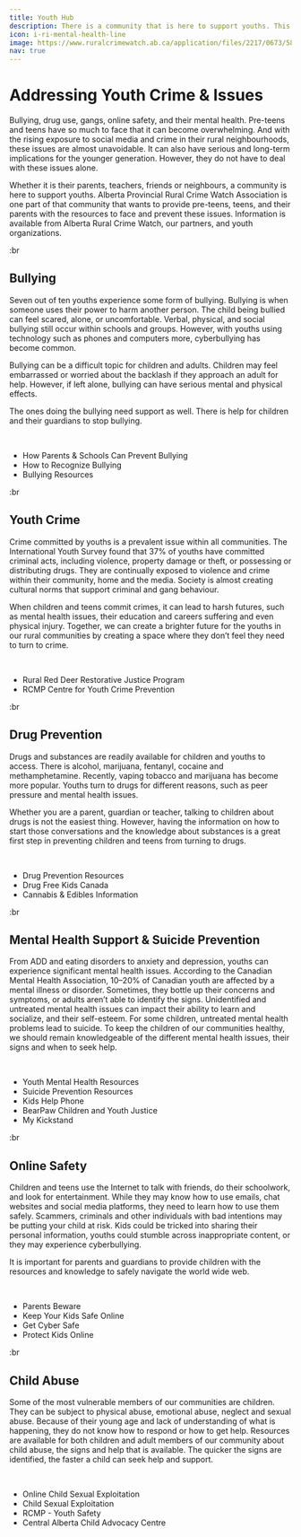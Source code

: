 ```yaml
---
title: Youth Hub
description: There is a community that is here to support youths. This is your hub of resources to support children & teens. 
icon: i-ri-mental-health-line
image: https://www.ruralcrimewatch.ab.ca/application/files/2217/0673/5881/GettyImages-1690367445.jpg
nav: true
---
```


# Addressing Youth Crime & Issues

Bullying, drug use, gangs, online safety, and their mental health. Pre-teens and teens have so much to face that it can become overwhelming. And with the rising exposure to social media and crime in their rural neighbourhoods, these issues are almost unavoidable. It can also have serious and long-term implications for the younger generation. However, they do not have to deal with these issues alone. 

Whether it is their parents, teachers, friends or neighbours, a community is here to support youths. Alberta Provincial Rural Crime Watch Association is one part of that community that wants to provide pre-teens, teens, and their parents with the resources to face and prevent these issues. Information is available from Alberta Rural Crime Watch, our partners, and youth organizations.

:br

## Bullying

Seven out of ten youths experience some form of bullying. Bullying is when someone uses their power to harm another person. The child being bullied can feel scared, alone, or uncomfortable. Verbal, physical, and social bullying still occur within schools and groups. However, with youths using technology such as phones and computers more, cyberbullying has become common.

Bullying can be a difficult topic for children and adults. Children may feel embarrassed or worried about the backlash if they approach an adult for help. However, if left alone, bullying can have serious mental and physical effects. 

The ones doing the bullying need support as well. There is help for children and their guardians to stop bullying.

<br>

- How Parents & Schools Can Prevent Bullying
- How to Recognize Bullying
- Bullying Resources

:br

## Youth Crime

Crime committed by youths is a prevalent issue within all communities. The International Youth Survey found that 37% of youths have committed criminal acts, including violence, property damage or theft, or possessing or distributing drugs. They are continually exposed to violence and crime within their community, home and the media. Society is almost creating cultural norms that support criminal and gang behaviour. 

When children and teens commit crimes, it can lead to harsh futures, such as mental health issues, their education and careers suffering and even physical injury. Together, we can create a brighter future for the youths in our rural communities by creating a space where they don’t feel they need to turn to crime.

<br>

- Rural Red Deer Restorative Justice Program
- RCMP Centre for Youth Crime Prevention

:br

## Drug Prevention

Drugs and substances are readily available for children and youths to access. There is alcohol, marijuana, fentanyl, cocaine and methamphetamine. Recently, vaping tobacco and marijuana has become more popular. Youths turn to drugs for different reasons, such as peer pressure and mental health issues. 

Whether you are a parent, guardian or teacher, talking to children about drugs is not the easiest thing. However, having the information on how to start those conversations and the knowledge about substances is a great first step in preventing children and teens from turning to drugs. 

<br>

- Drug Prevention Resources
- Drug Free Kids Canada
- Cannabis & Edibles Information 

:br

## Mental Health Support & Suicide Prevention

From ADD and eating disorders to anxiety and depression, youths can experience significant mental health issues. According to the Canadian Mental Health Association, 10–20% of Canadian youth are affected by a mental illness or disorder. Sometimes, they bottle up their concerns and symptoms, or adults aren’t able to identify the signs. Unidentified and untreated mental health issues can impact their ability to learn and socialize, and their self-esteem. For some children, untreated mental health problems lead to suicide. To keep the children of our communities healthy, we should remain knowledgeable of the different mental health issues, their signs and when to seek help.

<br>

- Youth Mental Health Resources
- Suicide Prevention Resources 
- Kids Help Phone
- BearPaw Children and Youth Justice
- My Kickstand

:br

## Online Safety

Children and teens use the Internet to talk with friends, do their schoolwork, and look for entertainment. While they may know how to use emails, chat websites and social media platforms, they need to learn how to use them safely. Scammers, criminals and other individuals with bad intentions may be putting your child at risk. Kids could be tricked into sharing their personal information, youths could stumble across inappropriate content, or they may experience cyberbullying. 

It is important for parents and guardians to provide children with the resources and knowledge to safely navigate the world wide web. 

<br>

- Parents Beware
- Keep Your Kids Safe Online 
- Get Cyber Safe 
- Protect Kids Online

:br

## Child Abuse

Some of the most vulnerable members of our communities are children. They can be subject to physical abuse, emotional abuse, neglect and sexual abuse. Because of their young age and lack of understanding of what is happening, they do not know how to respond or how to get help. Resources are available for both children and adult members of our community about child abuse, the signs and help that is available. The quicker the signs are identified, the faster a child can seek help and support.

<br>

- Online Child Sexual Exploitation
- Child Sexual Exploitation 
- RCMP - Youth Safety 
- Central Alberta Child Advocacy Centre

